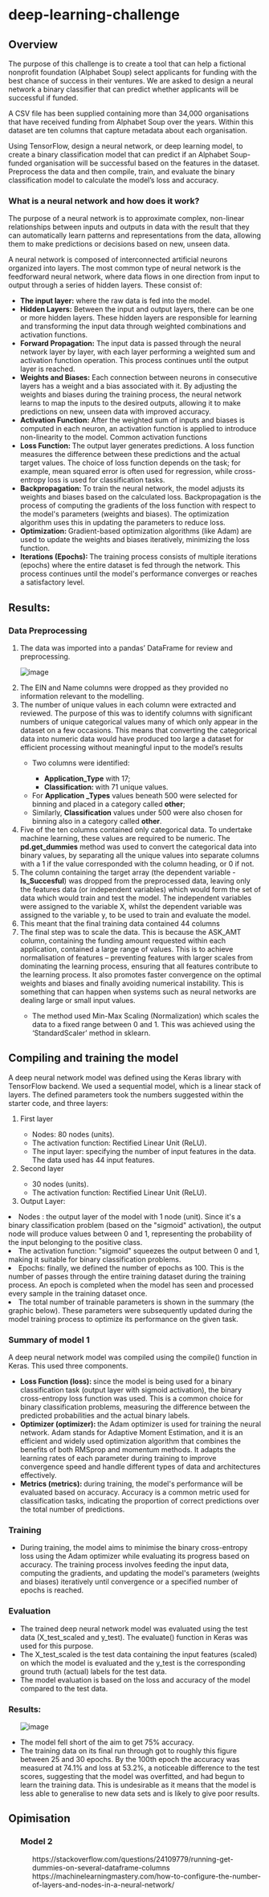 # deep-learning-challenge
<h2>Overview</h2>

<p>The purpose of this challenge is to create a tool that can help a fictional nonprofit foundation (Alphabet Soup) select applicants for funding with the best chance of success in their ventures. We are asked to design a neural network a binary classifier that can predict whether applicants will be successful if funded. </p>
<p>A CSV file has been supplied containing more than 34,000 organisations that have received funding from Alphabet Soup over the years. Within this dataset are ten columns that capture metadata about each organisation. </p>
<p>Using TensorFlow, design a neural network, or deep learning model, to create a binary classification model that can predict if an Alphabet Soup-funded organisation will be successful based on the features in the dataset. Preprocess the data and then compile, train, and evaluate the binary classification model to calculate the model’s loss and accuracy. </p>

<h3>What is a neural network and how does it work? </h3>

<p>The purpose of a neural network is to approximate complex, non-linear relationships between inputs and outputs in data with the result that they can automatically learn patterns and representations from the data, allowing them to make predictions or decisions based on new, unseen data.</P>
<p> A neural network is composed of interconnected artificial neurons organized into layers. The most common type of neural network is the feedforward neural network, where data flows in one direction from input to output through a series of hidden layers. These consist of: </p><ul>
  <li><b>The input layer:</b> where the raw data is fed into the model.</li>
  <li><b>Hidden Layers:</b> Between the input and output layers, there can be one or more hidden layers. These hidden layers are responsible for learning and transforming the input data through weighted combinations and activation functions.</li>
  <li><b>Forward Propagation:</b> The input data is passed through the neural network layer by layer, with each layer performing a weighted sum and activation function operation. This process continues until the output layer is reached. </b></li>
  <li><b>Weights and Biases:</b> Each connection between neurons in consecutive layers has a weight and a bias associated with it. By adjusting the weights and biases during the training process, the neural network learns to map the inputs to the desired outputs, allowing it to make predictions on new, unseen data with improved accuracy. </li>
  <li><b>Activation Function:</b> After the weighted sum of inputs and biases is computed in each neuron, an activation function is applied to introduce non-linearity to the model. Common activation functions </li>
  <li><b>Loss Function:  </b>The output layer generates predictions. A loss function measures the difference between these predictions and the actual target values. The choice of loss function depends on the task; for example, mean squared error is often used for regression, while cross-entropy loss is used for classification tasks.</li>
  <li><b>Backpropagation:  </b>To train the neural network, the model adjusts its weights and biases based on the calculated loss. Backpropagation is the process of computing the gradients of the loss function with respect to the model's parameters (weights and biases). The optimization algorithm uses this in updating the parameters to reduce loss.</li>
  <li><b>Optimization: </b> Gradient-based optimization algorithms (like Adam) are used to update the weights and biases iteratively, minimizing the loss function.</li>
  <li><b>Iterations (Epochs): </b> The training process consists of multiple iterations (epochs) where the entire dataset is fed through the network. This process continues until the model's performance converges or reaches a satisfactory level.</li></ul>

<h2>Results:</h2>

<h3>Data Preprocessing</h3><ol>
  <li>The data was imported into a pandas’ DataFrame for review and preprocessing.</li>
  
![image](https://github.com/RicT1969/deep-learning-challenge/assets/124494379/1b4df3d4-2b37-4c5f-ace1-6a33c5f4e2c3)

  <li>The EIN and Name columns were dropped as they provided no information relevant to the modelling. </li>
  <li>The number of unique values in each column were extracted and reviewed. The purpose of this was to identify columns with significant numbers of unique categorical values many of which only appear in the dataset on a few occasions. This means that converting the categorical data into numeric data would have produced too large a dataset for efficient processing without meaningful input to the model’s results</li><ul>
  <li>Two columns were identified: </li><ul>
  <li> <b>Application_Type</b> with 17;
  <li> <b>Classification: </b> with 71 unique values. </li></ul>
  <li>For <b>Application _Types</b> values beneath 500 were selected for binning and placed in a category called <b>other</b>; </li>
  <li>Similarly, <b>Classification</b> values under 500 were also chosen for binning also in a category called <b>other</b>. </li></ul>
  <li>Five of the ten columns contained only categorical data. To undertake machine learning, these values are required to be numeric.  The <b>pd.get_dummies</b> method was used to convert the categorical data into binary values, by separating all the unique values into separate columns with a 1 if the value corresponded with the column heading, or 0 if not. </li>
  <li>The column containing the target array (the dependent variable - <b>Is_Succesful</b>) was dropped from the preprocessed data, leaving only the features data (or independent variables) which would form the set of data which would train and test the model. The independent variables were assigned to the variable X, whilst the dependent variable was assigned to the variable y, to be used to train and evaluate the model. </li>
  <li>This meant that the final training data contained 44 columns</li>
  <li>The final step was to scale the data. This is because the ASK_AMT column, containing the funding amount requested within each application, contained a large range of values. This is to achieve normalisation of features – preventing features with larger scales from dominating the learning process, ensuring that all features contribute to the learning process. It also promotes faster convergence on the optimal weights and biases and finally avoiding numerical instability. This is something that can happen when systems such as neural networks are dealing large or small input values. </li><ul>
  <li>The method used Min-Max Scaling (Normalization) which scales the data to a fixed range between 0 and 1. This was achieved using the ‘StandardScaler’ method in sklearn. </li></ul></ol>

<h2>Compiling and training the model</h2>

A deep neural network model was defined using the Keras library with TensorFlow backend. We used a sequential model, which is a linear stack of layers. The defined parameters took the numbers suggested within the starter code, and three layers:<ol>
  <li>First layer</li><ul>
  <li>Nodes: 80 nodes (units). </li>
  <li>The activation function: Rectified Linear Unit (ReLU). </li>
  <li>The input layer: specifying the number of input features in the data. The data used has 44 input features. </li></ul>
  <li>Second layer</li><ul>
  <li>30 nodes (units). </li>
  <li>The activation function: Rectified Linear Unit (ReLU). </li></ul>
  <li>Output Layer: </li><ul></ol>
  <li>Nodes : the output layer of the model with 1 node (unit). Since it's a binary classification problem (based on the "sigmoid" activation), the output node will produce values between 0 and 1, representing the probability of the input belonging to the positive class. </li>
  <li>The activation function:  "sigmoid" squeezes the output between 0 and 1, making it suitable for binary classification problems. </li>
  <li>Epochs: finally, we defined the number of epochs as 100. This is the number of passes through the entire training dataset during the training process. An epoch is completed when the model has seen and processed every sample in the training dataset once. </li>
  <li>The total number of trainable parameters is shown in the summary (the graphic below). These parameters were subsequently updated during the model training process to optimize its performance on the given task. </li></ul>
  
<h3>Summary of model 1</h3>

A deep neural network model was compiled using the compile() function in Keras. This used three components. </li><ul>
<li><b>Loss Function (loss): </b> since the model is being used for a binary classification task (output layer with sigmoid activation), the binary cross-entropy loss function was used. This is a common choice for binary classification problems, measuring the difference between the predicted probabilities and the actual binary labels. </li>
<li><b>Optimizer (optimizer): </b> the Adam optimizer is used for training the neural network. Adam stands for Adaptive Moment Estimation, and it is an efficient and widely used optimization algorithm that combines the benefits of both RMSprop and momentum methods. It adapts the learning rates of each parameter during training to improve convergence speed and handle different types of data and architectures effectively. </li>
<li><b>Metrics (metrics): </b> during training, the model's performance will be evaluated based on accuracy. Accuracy is a common metric used for classification tasks, indicating the proportion of correct predictions over the total number of predictions. </li></ul>

<h3>Training</h3><ul>
  
<li>During training, the model aims to minimise the binary cross-entropy loss using the Adam optimizer while evaluating its progress based on accuracy. The training process involves feeding the input data, computing the gradients, and updating the model's parameters (weights and biases) iteratively until convergence or a specified number of epochs is reached. </li></ul>

<h3>Evaluation</h3><ul>
  
<li>The trained deep neural network model was evaluated using the test data (X_test_scaled and y_test). The evaluate() function in Keras was used for this purpose. </li>
<li>The X_test_scaled is the test data containing the input features (scaled) on which the model is evaluated and the y_test is the corresponding ground truth (actual) labels for the test data. </li>
<li>The model evaluation is based on the loss and accuracy of the model compared to the test data. </li></ul>
  
<h3>Results: </h3><ul>

![image](https://github.com/RicT1969/deep-learning-challenge/assets/124494379/9da89449-2844-409b-ba8b-ce4dc922b795)

<li>The model fell short of the aim to get 75% accuracy. </li>
<li>The training data on its final run through got to roughly this figure between 25 and 30 epochs. By the 100th epoch the accuracy was measured at 74.1% and loss at 53.2%, a noticeable difference to the test scores, suggesting that the model was overfitted, and had begun to learn the training data. This is undesirable as it means that the model is less able to generalise to new data sets and is likely to give poor results. </li></ul>

<h2>Opimisation</h2><ul>


<h3>Model 2</h3><ul>
https://stackoverflow.com/questions/24109779/running-get-dummies-on-several-dataframe-columns
https://machinelearningmastery.com/how-to-configure-the-number-of-layers-and-nodes-in-a-neural-network/
